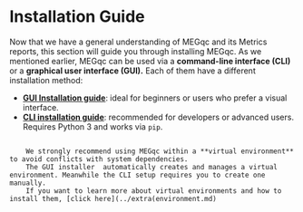 # Installation Guide
Now that we have a general understanding of MEGqc and its Metrics reports, this section will guide you through installing MEGqc. As we mentioned earlier, MEGqc can be used via a **command-line interface (CLI)** or a **graphical user interface (GUI).** Each of them have a different installation method:

* **[GUI Installation guide](../installation/gui.md)**: ideal for beginners or users who prefer a visual interface. 
* **[CLI installation guide](../installation/cli.md)**: recommended for developers or advanced users. Requires Python 3 and works via `pip`. 


```{warning}

    We strongly recommend using MEGqc within a **virtual environment** to avoid conflicts with system dependencies.
    The GUI installer  automatically creates and manages a virtual environment. Meanwhile the CLI setup requires you to create one manually.
    If you want to learn more about virtual environments and how to install them, [click here](../extra(environment.md)

``` 
